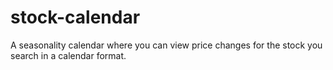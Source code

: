 # stock-calendar
A seasonality calendar where you can view price changes for the stock you search in a calendar format.
